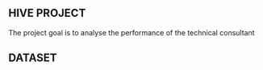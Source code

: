 ## HIVE PROJECT
The project goal is to analyse the performance of the technical consultant
## DATASET
